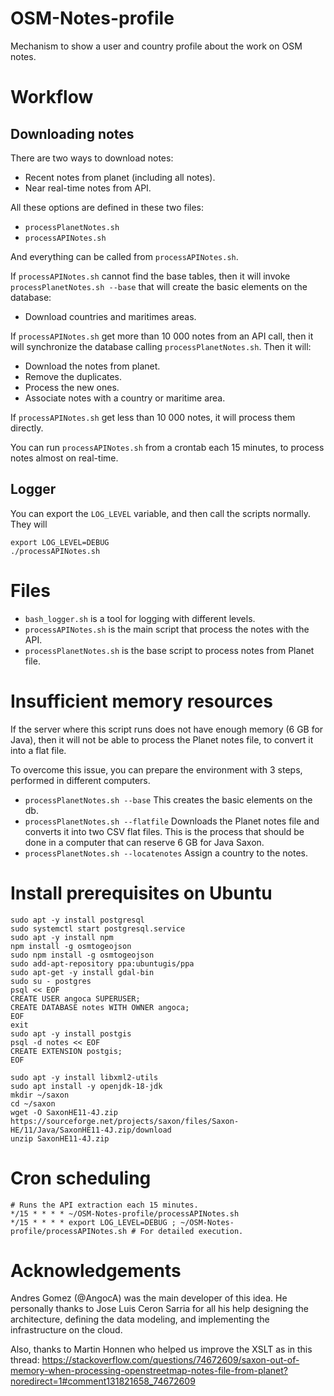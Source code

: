 # OSM-Notes-profile
Mechanism to show a user and country profile about the work on OSM notes.

# Workflow

## Downloading notes

There are two ways to download notes:

* Recent notes from planet (including all notes).
* Near real-time notes from API.

All these options are defined in these two files:

* `processPlanetNotes.sh`
* `processAPINotes.sh`

And everything can be called from `processAPINotes.sh`.

If `processAPINotes.sh` cannot find the base tables, then it will invoke `processPlanetNotes.sh --base` that will create the basic elements on the database:

* Download countries and maritimes areas.

If `processAPINotes.sh` get more than 10 000 notes from an API call, then it will synchronize the database calling `processPlanetNotes.sh`. Then it will:

* Download the notes from planet.
* Remove the duplicates.
* Process the new ones.
* Associate notes with a country or maritime area.

If `processAPINotes.sh` get less than 10 000 notes, it will process them directly.

You can run `processAPINotes.sh` from a crontab each 15 minutes, to process notes almost on real-time.

## Logger

You can export the `LOG_LEVEL` variable, and then call the scripts normally. They will 

```
export LOG_LEVEL=DEBUG
./processAPINotes.sh
```

# Files

* `bash_logger.sh` is a tool for logging with different levels.
* `processAPINotes.sh` is the main script that process the notes with the API.
* `processPlanetNotes.sh` is the base script to process notes from Planet file.

# Insufficient memory resources

If the server where this script runs does not have enough memory (6 GB for Java), then it will not be able to process the Planet notes file, to convert it into a flat file.

To overcome this issue, you can prepare the environment with 3 steps, performed in different computers.

* `processPlanetNotes.sh --base` This creates the basic elements on the db.
* `processPlanetNotes.sh --flatfile` Downloads the Planet notes file and converts it into two CSV flat files. This is the process that should be done in a computer that can reserve 6 GB for Java Saxon.
* `processPlanetNotes.sh --locatenotes` Assign a country to the notes.

# Install prerequisites on Ubuntu

```
sudo apt -y install postgresql
sudo systemctl start postgresql.service
sudo apt -y install npm
npm install -g osmtogeojson
sudo npm install -g osmtogeojson
sudo add-apt-repository ppa:ubuntugis/ppa
sudo apt-get -y install gdal-bin
sudo su - postgres
psql << EOF
CREATE USER angoca SUPERUSER;
CREATE DATABASE notes WITH OWNER angoca;
EOF
exit
sudo apt -y install postgis
psql -d notes << EOF
CREATE EXTENSION postgis;
EOF

sudo apt -y install libxml2-utils
sudo apt install -y openjdk-18-jdk
mkdir ~/saxon
cd ~/saxon
wget -O SaxonHE11-4J.zip https://sourceforge.net/projects/saxon/files/Saxon-HE/11/Java/SaxonHE11-4J.zip/download
unzip SaxonHE11-4J.zip
```

# Cron scheduling

```
# Runs the API extraction each 15 minutes.
*/15 * * * * ~/OSM-Notes-profile/processAPINotes.sh
*/15 * * * * export LOG_LEVEL=DEBUG ; ~/OSM-Notes-profile/processAPINotes.sh # For detailed execution.
```

# Acknowledgements

Andres Gomez (@AngocA) was the main developer of this idea.
He personally thanks to Jose Luis Ceron Sarria for all his help designing the
architecture, defining the data modeling, and implementing the infrastructure
on the cloud.

Also, thanks to Martin Honnen who helped us improve the XSLT as in this thread:
https://stackoverflow.com/questions/74672609/saxon-out-of-memory-when-processing-openstreetmap-notes-file-from-planet?noredirect=1#comment131821658_74672609
